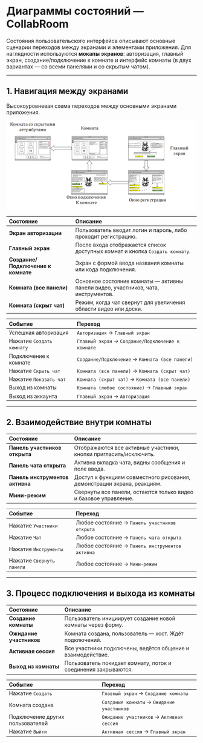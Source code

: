 # Диаграммы состояний — **CollabRoom**

Состояния пользовательского интерфейса описывают основные сценарии переходов между экранами и элементами приложения.
Для наглядности используются **мокапы экранов**: авторизация, главный экран, создание/подключение к комнате и интерфейс комнаты (в двух вариантах — со всеми панелями и со скрытым чатом).

---

## 1. Навигация между экранами

Высокоуровневая схема переходов между основными экранами приложения.

![Навигация по экранам](images/navigation.png)

| Состояние                          | Описание                                                                           |
| :--------------------------------- | :--------------------------------------------------------------------------------- |
| **Экран авторизации**              | Пользователь вводит логин и пароль, либо проходит регистрацию.                     |
| **Главный экран**                  | После входа отображается список доступных комнат и кнопка `Создать комнату`.       |
| **Создание/Подключение к комнате** | Экран с формой ввода названия комнаты или кода подключения.                        |
| **Комната (все панели)**           | Основное состояние комнаты — активны панели видео, участников, чата, инструментов. |
| **Комната (скрыт чат)**            | Режим, когда чат свернут для увеличения области видео или доски.                   |

| Событие                   | Переход                                            |
| :------------------------ | :------------------------------------------------- |
| Успешная авторизация      | `Авторизация` → `Главный экран`                    |
| Нажатие `Создать комнату` | `Главный экран` → `Создание/Подключение к комнате` |
| Подключение к комнате     | `Создание/Подключение` → `Комната (все панели)`    |
| Нажатие `Скрыть чат`      | `Комната (все панели)` → `Комната (скрыт чат)`     |
| Нажатие `Показать чат`    | `Комната (скрыт чат)` → `Комната (все панели)`     |
| Выход из комнаты          | `Комната (любое состояние)` → `Главный экран`      |
| Выход из аккаунта         | `Главный экран` → `Авторизация`                    |

---

## 2. Взаимодействие внутри комнаты


| Состояние                       | Описание                                                                |
| :------------------------------ | :---------------------------------------------------------------------- |
| **Панель участников открыта**   | Отображаются все активные участники, кнопки пригласить/исключить.       |
| **Панель чата открыта**         | Активна вкладка чата, видны сообщения и поле ввода.                     |
| **Панель инструментов активна** | Доступ к функциям совместного рисования, демонстрации экрана, реакциям. |
| **Мини-режим**                  | Свернуты все панели, остаются только видео и базовое управление.        |

| Событие                   | Переход                                         |
| :------------------------ | :---------------------------------------------- |
| Нажатие `Участники`       | Любое состояние → `Панель участников открыта`   |
| Нажатие `Чат`             | Любое состояние → `Панель чата открыта`         |
| Нажатие `Инструменты`     | Любое состояние → `Панель инструментов активна` |
| Нажатие `Свернуть панели` | Любое состояние → `Мини-режим`                  |

---

## 3. Процесс подключения и выхода из комнаты


| Состояние               | Описание                                                       |
| :---------------------- | :------------------------------------------------------------- |
| **Создание комнаты**    | Пользователь инициирует создание новой комнаты через форму.    |
| **Ожидание участников** | Комната создана, пользователь — хост. Ждёт подключений.        |
| **Активная сессия**     | Все участники подключены, ведётся общение и взаимодействие.    |
| **Выход из комнаты**    | Пользователь покидает комнату, поток и соединения закрываются. |

| Событие                          | Переход                                    |
| :------------------------------- | :----------------------------------------- |
| Нажатие `Создать`                | `Главный экран` → `Создание комнаты`       |
| Комната создана                  | `Создание комнаты` → `Ожидание участников` |
| Подключение других пользователей | `Ожидание участников` → `Активная сессия`  |
| Нажатие `Выйти`                  | `Активная сессия` → `Главный экран`        |
